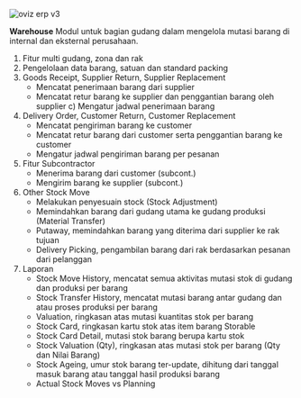 
![oviz erp v3](https://github.com/user-attachments/assets/6a61505a-e375-4b43-a578-8e984ec7d737)

**Warehouse**
Modul untuk bagian gudang dalam mengelola mutasi barang di internal dan eksternal perusahaan.
1. Fitur multi gudang, zona dan rak
2. Pengelolaan data barang, satuan dan standard packing
3. Goods Receipt, Supplier Return, Supplier Replacement
   - Mencatat penerimaan barang dari supplier
   - Mencatat retur barang ke supplier dan penggantian barang oleh supplier
c) Mengatur jadwal penerimaan barang
4. Delivery Order, Customer Return, Customer Replacement
   - Mencatat pengiriman barang ke customer
   - Mencatat retur barang dari customer serta penggantian barang ke customer
   - Mengatur jadwal pengiriman barang per pesanan
5. Fitur Subcontractor
   - Menerima barang dari customer (subcont.)
   - Mengirim barang ke supplier (subcont.)
6. Other Stock Move
   - Melakukan penyesuain stock (Stock Adjustment)
   - Memindahkan barang dari gudang utama ke gudang produksi (Material Transfer)
   - Putaway, memindahkan barang yang diterima dari supplier ke rak tujuan
   - Delivery Picking, pengambilan barang dari rak berdasarkan pesanan dari pelanggan
7. Laporan
   - Stock Move History, mencatat semua aktivitas mutasi stok di gudang dan produksi per barang
   - Stock Transfer History, mencatat mutasi barang antar gudang dan atau proses produksi per barang
   - Valuation, ringkasan atas mutasi kuantitas stok per barang
   - Stock Card, ringkasan kartu stok atas item barang Storable
   - Stock Card Detail, mutasi stok barang berupa kartu stok
   - Stock Valuation (Qty), ringkasan atas mutasi stok per barang (Qty dan Nilai Barang)
   - Stock Ageing, umur stok barang ter-update, dihitung dari tanggal masuk barang atau tanggal hasil produksi barang
   - Actual Stock Moves vs Planning
